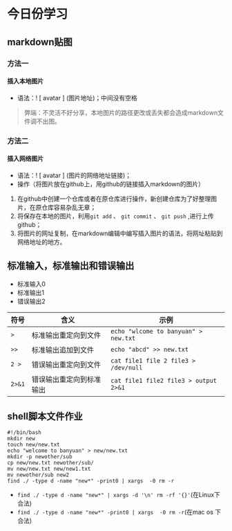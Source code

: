 # 今日份学习
## markdown贴图  
### 方法一  
#### 插入本地图片  
- 语法：! [ avatar ] (图片地址)；中间没有空格  
>弊端：不灵活不好分享，本地图片的路径更改或丢失都会造成markdown文件调不出图。

### 方法二
#### 插入网络图片
- 语法：! [ avatar ] (图片的网络地址链接)；  
- 操作（将图片放在github上，用github的链接插入markdown的图片）

1. 在github中创建一个仓库或者在原仓库进行操作，新创建仓库为了好整理图片，在原仓库容易杂乱无章；
2. 将保存在本地的图片，利用`git add` 、 `git commit` 、 `git push` ,进行上传github；
3. 将图片的网址复制，在markdown编辑中编写插入图片的语法，将网址粘贴到网络地址的地方。  

## 标准输入，标准输出和错误输出
- 标准输入0
- 标准输出1
- 错误输出2  

符号 | 含义 | 示例   
---|---|---  
`>` | 标准输出重定向到文件 | `echo "wlcome to banyuan" > new.txt`  
`>>` | 标准输出追加到文件 | `echo "abcd" >> new.txt`
`2 >` | 错误输出重定向到文件 | `cat file1 file 2 file3 > /dev/null`
`2>&1` | 错误输出重定向到标准输出 | `cat file1 file2 file3 > output 2>&1`

## shell脚本文件作业


    #!/bin/bash  
    mkdir new  
    touch new/new.txt  
    echo "welcome to banyuan" > new/new.txt  
    mkdir -p newother/sub  
    cp new/new.txt newother/sub/  
    mv new/new.txt new/new1.txt  
    mv newother/sub new2  
    find ./ -type d -name "new*" -print0 | xargs  -0 rm -r
    
- `find ./ -type d -name "new*" | xargs -d '\n' rm -rf '{}'`(在Linux下合法)
- `find ./ -type d -name "new*" -print0 | xargs  -0 rm -r`(在mac os 下合法)




